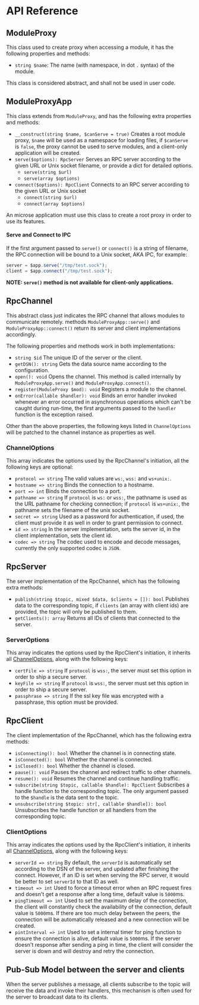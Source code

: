 # API Reference

## ModuleProxy

This class used to create proxy when accessing a module, it has the following
properties and methods:

- `string $name`: The name (with namespace, in dot `.` syntax) of the module.

This class is considered abstract, and shall not be used in user code.

## ModuleProxyApp

This class extends from `ModuleProxy`, and has the following extra properties
and methods:

- `__construct(string $name, $canServe = true)` Creates a root module proxy,
    `$name` will be used as a namespace for loading files, if `$canServe` is
    `false`, the proxy cannot be used to serve modules, and a client-only
    application will be created.
- `serve($options): RpcServer` Serves an RPC server according to the given URL
    or Unix socket filename, or provide a dict for detailed options.
    - `serve(string $url)`
    - `serve(array $options)`
- `connect($options): RpcClient` Connects to an RPC server according to the
    given URL or Unix socket
    - `connect(string $url)`
    - `connect(array $options)`

An microse application must use this class to create a root proxy in order to
use its features.

#### Serve and Connect to IPC

If the first argument passed to `serve()` or `connect()` is a string of
filename, the RPC connection will be bound to a Unix socket, AKA IPC, for
example:

```ts
server = $app.serve("/tmp/test.sock");
client = $app.connect("/tmp/test.sock");
```

**NOTE: `serve()` method is not available for client-only applications.**

## RpcChannel

This abstract class just indicates the RPC channel that allows modules to
communicate remotely. methods `ModuleProxyApp::serve()` and
`ModuleProxyApp::connect()` return its server and client implementations
accordingly.

The following properties and methods work in both implementations:

- `string $id` The unique ID of the server or the client.
- `getDSN(): string` Gets the data source name according to the configuration.
- `open(): void` Opens the channel. This method is called internally by
    `ModuleProxyApp.serve()` and `ModuleProxyApp.connect()`.
- `register(ModuleProxy $mod): void` Registers a module to the channel.
- `onError(callable $handler): void` Binds an error handler invoked whenever an
    error occurred in asynchronous operations which can't be caught during
    run-time, the first arguments passed to the `handler` function is the
    exception raised.

Other than the above properties, the following keys listed in `ChannelOptions`
will be patched to the channel instance as properties as well.

### ChannelOptions

This array indicates the options used by the RpcChannel's initiation, all
the following keys are optional:

- `protocol => string` The valid values are `ws:`, `wss:` and `ws+unix:`.
- `hostname => string` Binds the connection to a hostname.
- `port => int` Binds the connection to a port.
- `pathname => string` If `protocol` is `ws:` or `wss:`, the pathname is used as
    the URL pathname for checking connection; if `protocol` is `ws+unix:`, the
    pathname sets the filename of the unix socket.
- `secret => string` Used as a password for authentication, if used, the client
    must provide it as well in order to grant permission to connect.
- `id => string` In the server implementation, sets the server id, in the client
    implementation, sets the client id.
- `codec => string` The codec used to encode and decode messages, currently the
    only supported codec is `JSON`.

## RpcServer

The server implementation of the RpcChannel, which has the following extra
methods:

- `publish(string $topic, mixed $data, $clients = []): bool`
    Publishes data to the corresponding topic, if `clients` (an array with
    client ids) are provided, the topic will only be published to them.
- `getClients(): array` Returns all IDs of clients that connected to the server.

### ServerOptions

This array indicates the options used by the RpcClient's initiation, it
inherits all [ChannelOptions](#ChannelOptions), along with the following keys:

- `certFile => string` If `protocol` is `wss:`, the server must set this
    option in order to ship a secure server.
- `keyFile => string` If `protocol` is `wss:`, the server must set this
    option in order to ship a secure server.
- `passphrase => string` If the ssl key file was encrypted with a passphrase,
    this option must be provided.

## RpcClient

The client implementation of the RpcChannel, which has the following extra
methods:

- `isConnecting(): bool` Whether the channel is in connecting state.
- `isConnected(): bool` Whether the channel is connected.
- `isClosed(): bool` Whether the channel is closed.
- `pause(): void` Pauses the channel and redirect traffic to other channels.
- `resume(): void` Resumes the channel and continue handling traffic.
- `subscribe(string $topic, callable $handle): RpcClient` Subscribes a handle
    function to the corresponding topic. The only argument passed to the
    `$handle` is the data sent to the topic.
- `unsubscribe(string $topic: str[, callable $handle]): bool` Unsubscribes the
    handle function or all handlers from the corresponding topic.

### ClientOptions

This array indicates the options used by the RpcClient's initiation, it
inherits all [ChannelOptions](#ChannelOptions), along with the following keys:

- `serverId => string` By default, the `serverId` is automatically set according
    to the DSN of the server, and updated after finishing the connect. However,
    if an ID is set when serving the RPC server, it would be better to set
    `serverId` to that ID as well.
- `timeout => int` Used to force a timeout error when an RPC request fires and
    doesn't get a response after a long time, default value is `5000`ms.
- `pingTimeout => int` Used to set the maximum delay of the connection, the
    client will constantly check the availability of the connection, default
    value is `5000`ms. If there are too much delay between the peers, the
    connection will be automatically released and a new connection will be
    created.
- `pintInterval => int` Used to set a internal timer for ping function to ensure
    the connection is alive, default value is `5000`ms. If the server doesn't
    response after sending a ping in time, the client will consider the server
    is down and will destroy and retry the connection.

## Pub-Sub Model between the server and clients

When the server publishes a message, all clients subscribe to the topic
will receive the data and invoke their handlers, this mechanism is often used
for the server to broadcast data to its clients.
